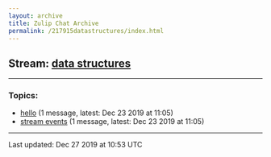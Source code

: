 ```yaml
---
layout: archive
title: Zulip Chat Archive
permalink: /217915datastructures/index.html
---
```


## Stream: [data structures](/217915datastructures/index.html)
---

### Topics:

* [hello](47413hello.html) (1 message, latest: Dec 23 2019 at 11:05)
* [stream events](95106streamevents.html) (1 message, latest: Dec 23 2019 at 11:05)

<hr><p>Last updated: Dec 27 2019 at 10:53 UTC</p>